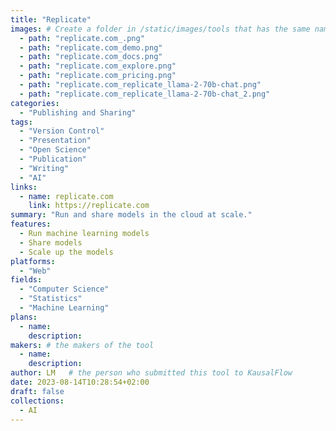 ```yaml
---
title: "Replicate"
images: # Create a folder in /static/images/tools that has the same name as this current markdown file and place the images there. We only need the file name here. If this is not clear, please refer to existing tools as references.
  - path: "replicate.com_.png"
  - path: "replicate.com_demo.png"
  - path: "replicate.com_docs.png"
  - path: "replicate.com_explore.png"
  - path: "replicate.com_pricing.png"
  - path: "replicate.com_replicate_llama-2-70b-chat.png"
  - path: "replicate.com_replicate_llama-2-70b-chat_2.png"
categories:
  - "Publishing and Sharing"
tags:
  - "Version Control"
  - "Presentation"
  - "Open Science"
  - "Publication"
  - "Writing"
  - "AI"
links:
  - name: replicate.com
    link: https://replicate.com
summary: "Run and share models in the cloud at scale."
features:
  - Run machine learning models
  - Share models
  - Scale up the models
platforms:
  - "Web"
fields:
  - "Computer Science"
  - "Statistics"
  - "Machine Learning"
plans:
  - name:
    description:
makers: # the makers of the tool
  - name:
    description:
author: LM   # the person who submitted this tool to KausalFlow
date: 2023-08-14T10:28:54+02:00
draft: false
collections:
  - AI
---
```

